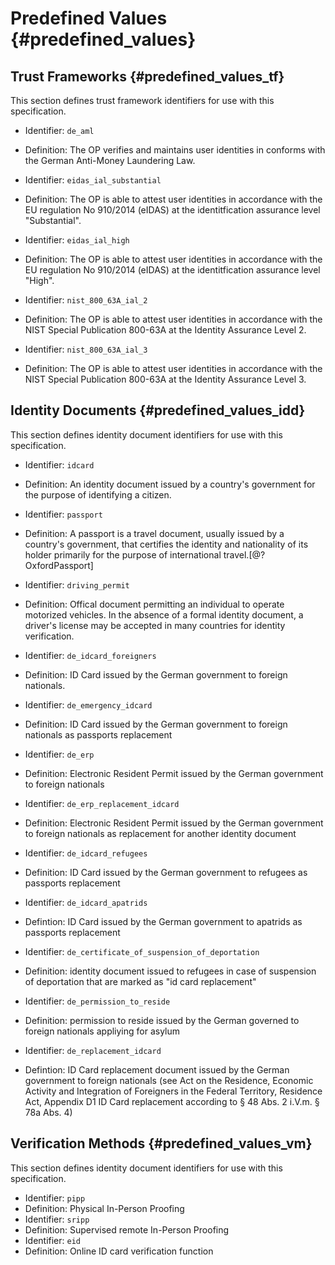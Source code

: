# Predefined Values {#predefined_values}

## Trust Frameworks {#predefined_values_tf}
This section defines trust framework identifiers for use with this specification.

* Identifier: `de_aml`
* Definition: The OP verifies and maintains user identities in conforms with the German Anti-Money Laundering Law.

* Identifier: `eidas_ial_substantial`
* Definition: The OP is able to attest user identities in accordance with the EU regulation No 910/2014 (eIDAS) at the identitfication assurance level "Substantial".

* Identifier: `eidas_ial_high`
* Definition: The OP is able to attest user identities in accordance with the EU regulation No 910/2014 (eIDAS) at the identitfication assurance level "High".

* Identifier: `nist_800_63A_ial_2`
* Definition: The OP is able to attest user identities in accordance with the NIST Special Publication 800-63A at the Identity Assurance Level 2.

* Identifier: `nist_800_63A_ial_3`
* Definition: The OP is able to attest user identities in accordance with the NIST Special Publication 800-63A at the Identity Assurance Level 3.

## Identity Documents {#predefined_values_idd}

This section defines identity document identifiers for use with this specification.

* Identifier: `idcard`
* Definition: An identity document issued by a country's government for the purpose of identifying a citizen. 

* Identifier: `passport`
* Definition: A passport is a travel document, usually issued by a country's government, that certifies the identity and nationality of its holder primarily for the purpose of international travel.[@?OxfordPassport]

* Identifier: `driving_permit`
* Definition: Offical document permitting an individual to operate motorized vehicles. In the absence of a formal identity document, a driver's license may be accepted in many countries for identity verification.

* Identifier: `de_idcard_foreigners`
* Definition: ID Card issued by the German government to foreign nationals. 

* Identifier: `de_emergency_idcard`
* Definition: ID Card issued by the German government to foreign nationals as passports replacement

* Identifier: `de_erp`
* Definition: Electronic Resident Permit issued by the German government to foreign nationals
 
* Identifier: `de_erp_replacement_idcard`
* Definition: Electronic Resident Permit issued by the German government to foreign nationals as replacement for another identity document
 
* Identifier: `de_idcard_refugees`
* Definition: ID Card issued by the German government to refugees as passports replacement

* Identifier: `de_idcard_apatrids`
* Defintion: ID Card issued by the German government to apatrids as passports replacement

* Identifier: `de_certificate_of_suspension_of_deportation`
* Definition: identity document issued to refugees in case of suspension of deportation that are marked as "id card replacement"

* Identifier: `de_permission_to_reside`
* Definition: permission to reside issued by the German governed to foreign nationals appliying for asylum

* Identifier: `de_replacement_idcard`
* Defintion: ID Card replacement document issued by the German government to foreign nationals (see Act on the Residence, Economic Activity and Integration of Foreigners in the Federal Territory, Residence Act, Appendix D1 ID Card replacement according to § 48 Abs. 2 i.V.m. § 78a Abs. 4)


## Verification Methods {#predefined_values_vm}

This section defines identity document identifiers for use with this specification.

* Identifier: `pipp`
* Definition: Physical In-Person Proofing
* Identifier: `sripp`
* Definition: Supervised remote In-Person Proofing
* Identifier: `eid`
* Definition: Online ID card verification function 

